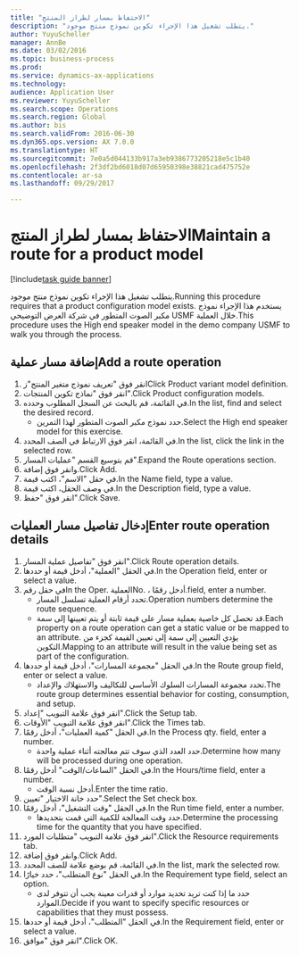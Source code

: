 ```yaml
--- 
title: "الاحتفاظ بمسار لطراز المنتج"
description: "يتطلب تشغيل هذا الإجراء تكوين نموذج منتج موجود."
author: YuyuScheller
manager: AnnBe
ms.date: 03/02/2016
ms.topic: business-process
ms.prod: 
ms.service: dynamics-ax-applications
ms.technology: 
audience: Application User
ms.reviewer: YuyuScheller
ms.search.scope: Operations
ms.search.region: Global
ms.author: bis
ms.search.validFrom: 2016-06-30
ms.dyn365.ops.version: AX 7.0.0
ms.translationtype: HT
ms.sourcegitcommit: 7e0a5d044133b917a3eb9386773205218e5c1b40
ms.openlocfilehash: 2f3df2bd6018d07d65950398e38821cad475752e
ms.contentlocale: ar-sa
ms.lasthandoff: 09/29/2017

---
```

# <a name="maintain-a-route-for-a-product-model"></a><span data-ttu-id="0d354-103">الاحتفاظ بمسار لطراز المنتج</span><span class="sxs-lookup"><span data-stu-id="0d354-103">Maintain a route for a product model</span></span>

[!include[task guide banner](../../includes/task-guide-banner.md)]

<span data-ttu-id="0d354-104">يتطلب تشغيل هذا الإجراء تكوين نموذج منتج موجود.</span><span class="sxs-lookup"><span data-stu-id="0d354-104">Running this procedure requires that a product configuration model exists.</span></span> <span data-ttu-id="0d354-105">يستخدم هذا الإجراء نموذج مكبر الصوت المتطور في شركة العرض التوضيحي USMF خلال العملية.</span><span class="sxs-lookup"><span data-stu-id="0d354-105">This procedure uses the High end speaker model in the demo company USMF to walk you through the process.</span></span>


## <a name="add-a-route-operation"></a><span data-ttu-id="0d354-106">إضافة مسار عملية</span><span class="sxs-lookup"><span data-stu-id="0d354-106">Add a route operation</span></span>
1. <span data-ttu-id="0d354-107">انقر فوق "تعريف نموذج متغير المنتج"ز</span><span class="sxs-lookup"><span data-stu-id="0d354-107">Click Product variant model definition.</span></span>
2. <span data-ttu-id="0d354-108">انقر فوق "نماذج تكوين المنتجات".</span><span class="sxs-lookup"><span data-stu-id="0d354-108">Click Product configuration models.</span></span>
3. <span data-ttu-id="0d354-109">في القائمة، قم بالبحث عن السجل المطلوب وحدده.</span><span class="sxs-lookup"><span data-stu-id="0d354-109">In the list, find and select the desired record.</span></span>
    * <span data-ttu-id="0d354-110">حدد نموذج مكبر الصوت المتطور لهذا التمرين.</span><span class="sxs-lookup"><span data-stu-id="0d354-110">Select the High end speaker model for this exercise.</span></span>  
4. <span data-ttu-id="0d354-111">في القائمة، انقر فوق الارتباط في الصف المحدد.</span><span class="sxs-lookup"><span data-stu-id="0d354-111">In the list, click the link in the selected row.</span></span>
5. <span data-ttu-id="0d354-112">قم بتوسيع القسم "عمليات المسار".</span><span class="sxs-lookup"><span data-stu-id="0d354-112">Expand the Route operations section.</span></span>
6. <span data-ttu-id="0d354-113">وانقر فوق إضافة.</span><span class="sxs-lookup"><span data-stu-id="0d354-113">Click Add.</span></span>
7. <span data-ttu-id="0d354-114">في حقل "الاسم"، اكتب قيمة.</span><span class="sxs-lookup"><span data-stu-id="0d354-114">In the Name field, type a value.</span></span>
8. <span data-ttu-id="0d354-115">في وصف الحقل، اكتب قيمة.</span><span class="sxs-lookup"><span data-stu-id="0d354-115">In the Description field, type a value.</span></span>
9. <span data-ttu-id="0d354-116">انقر فوق "حفظ".</span><span class="sxs-lookup"><span data-stu-id="0d354-116">Click Save.</span></span>

## <a name="enter-route-operation-details"></a><span data-ttu-id="0d354-117">إدخال تفاصيل مسار العمليات</span><span class="sxs-lookup"><span data-stu-id="0d354-117">Enter route operation details</span></span>
1. <span data-ttu-id="0d354-118">انقر فوق "تفاصيل عملية المسار".</span><span class="sxs-lookup"><span data-stu-id="0d354-118">Click Route operation details.</span></span>
2. <span data-ttu-id="0d354-119">في الحقل "العملية"، أدخل قيمة أو حددها.</span><span class="sxs-lookup"><span data-stu-id="0d354-119">In the Operation field, enter or select a value.</span></span>
3. <span data-ttu-id="0d354-120">في حقل رقم</span><span class="sxs-lookup"><span data-stu-id="0d354-120">In the Oper.</span></span> <span data-ttu-id="0d354-121">العملية</span><span class="sxs-lookup"><span data-stu-id="0d354-121">No.</span></span> <span data-ttu-id="0d354-122">، أدخل رقمًا.</span><span class="sxs-lookup"><span data-stu-id="0d354-122">field, enter a number.</span></span>
    * <span data-ttu-id="0d354-123">تحدد أرقام العملية تسلسل المسار.</span><span class="sxs-lookup"><span data-stu-id="0d354-123">Operation numbers determine the route sequence.</span></span>  
    * <span data-ttu-id="0d354-124">قد تحصل كل خاصية بعملية مسار على قيمة ثابتة أو يتم تعيينها إلى سمة.</span><span class="sxs-lookup"><span data-stu-id="0d354-124">Each property on a route operation can get a static value or be mapped to an attribute.</span></span> <span data-ttu-id="0d354-125">يؤدي التعيين إلى سمة إلى تعيين القيمة كجزء من التكوين.</span><span class="sxs-lookup"><span data-stu-id="0d354-125">Mapping to an attribute will result in the value being set as part of the configuration.</span></span>  
4. <span data-ttu-id="0d354-126">في الحقل "مجموعة المسارات"، أدخل قيمة أو حددها.</span><span class="sxs-lookup"><span data-stu-id="0d354-126">In the Route group field, enter or select a value.</span></span>
    * <span data-ttu-id="0d354-127">تحدد مجموعة المسارات السلوك الأساسي للتكاليف والاستهلاك والإعداد.</span><span class="sxs-lookup"><span data-stu-id="0d354-127">The route group determines essential behavior for costing, consumption, and setup.</span></span>  
5. <span data-ttu-id="0d354-128">انقر فوق علامة التبويب "إعداد".</span><span class="sxs-lookup"><span data-stu-id="0d354-128">Click the Setup tab.</span></span>
6. <span data-ttu-id="0d354-129">انقر فوق علامة التبويب "الأوقات".</span><span class="sxs-lookup"><span data-stu-id="0d354-129">Click the Times tab.</span></span>
7. <span data-ttu-id="0d354-130">في الحقل "كمية العمليات‬"، أدخل رقمًا.</span><span class="sxs-lookup"><span data-stu-id="0d354-130">In the Process qty. field, enter a number.</span></span>
    * <span data-ttu-id="0d354-131">حدد العدد الذي سوف تتم معالجته أثناء عملية واحدة.</span><span class="sxs-lookup"><span data-stu-id="0d354-131">Determine how many will be processed during one operation.</span></span>  
8. <span data-ttu-id="0d354-132">في الحقل "الساعات/الوقت" أدخل رقمًا.</span><span class="sxs-lookup"><span data-stu-id="0d354-132">In the Hours/time field, enter a number.</span></span>
    * <span data-ttu-id="0d354-133">أدخل نسبة الوقت.</span><span class="sxs-lookup"><span data-stu-id="0d354-133">Enter the time ratio.</span></span>  
9. <span data-ttu-id="0d354-134">حدد خانة الاختيار "تعيين".</span><span class="sxs-lookup"><span data-stu-id="0d354-134">Select the Set check box.</span></span>
10. <span data-ttu-id="0d354-135">في الحقل "وقت التشغيل"، أدخل رقمًا.</span><span class="sxs-lookup"><span data-stu-id="0d354-135">In the Run time field, enter a number.</span></span>
    * <span data-ttu-id="0d354-136">حدد وقت المعالجة للكمية التي قمت بتحديدها.</span><span class="sxs-lookup"><span data-stu-id="0d354-136">Determine the processing time for the quantity that you have specified.</span></span>  
11. <span data-ttu-id="0d354-137">انقر فوق علامة التبويب "متطلبات المورد".</span><span class="sxs-lookup"><span data-stu-id="0d354-137">Click the Resource requirements tab.</span></span>
12. <span data-ttu-id="0d354-138">وانقر فوق إضافة.</span><span class="sxs-lookup"><span data-stu-id="0d354-138">Click Add.</span></span>
13. <span data-ttu-id="0d354-139">في القائمة، قم بوضع علامة للصف المحدد.</span><span class="sxs-lookup"><span data-stu-id="0d354-139">In the list, mark the selected row.</span></span>
14. <span data-ttu-id="0d354-140">في الحقل "نوع المتطلب"، حدد خيارًا.</span><span class="sxs-lookup"><span data-stu-id="0d354-140">In the Requirement type field, select an option.</span></span>
    * <span data-ttu-id="0d354-141">حدد ما إذا كنت تريد تحديد موارد أو قدرات معينة يجب أن تتوفر لدى الموارد.</span><span class="sxs-lookup"><span data-stu-id="0d354-141">Decide if you want to specify specific resources or capabilities that they must possess.</span></span>  
15. <span data-ttu-id="0d354-142">في الحقل "المتطلب"، أدخل قيمة أو حددها.</span><span class="sxs-lookup"><span data-stu-id="0d354-142">In the Requirement field, enter or select a value.</span></span>
16. <span data-ttu-id="0d354-143">انقر فوق "موافق".</span><span class="sxs-lookup"><span data-stu-id="0d354-143">Click OK.</span></span>


